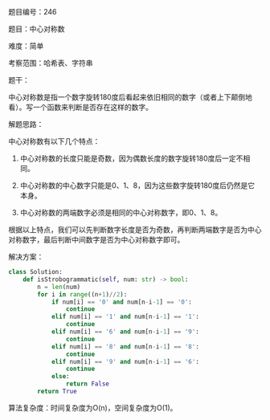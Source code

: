 题目编号：246

题目：中心对称数

难度：简单

考察范围：哈希表、字符串

题干：

中心对称数是指一个数字旋转180度后看起来依旧相同的数字（或者上下颠倒地看）。写一个函数来判断是否存在这样的数字。

解题思路：

中心对称数有以下几个特点：

1. 中心对称数的长度只能是奇数，因为偶数长度的数字旋转180度后一定不相同。

2. 中心对称数的中心数字只能是0、1、8，因为这些数字旋转180度后仍然是它本身。

3. 中心对称数的两端数字必须是相同的中心对称数字，即0、1、8。

根据以上特点，我们可以先判断数字长度是否为奇数，再判断两端数字是否为中心对称数字，最后判断中间数字是否为中心对称数字即可。

解决方案：

```python
class Solution:
    def isStrobogrammatic(self, num: str) -> bool:
        n = len(num)
        for i in range((n+1)//2):
            if num[i] == '0' and num[n-i-1] == '0':
                continue
            elif num[i] == '1' and num[n-i-1] == '1':
                continue
            elif num[i] == '6' and num[n-i-1] == '9':
                continue
            elif num[i] == '8' and num[n-i-1] == '8':
                continue
            elif num[i] == '9' and num[n-i-1] == '6':
                continue
            else:
                return False
        return True
```

算法复杂度：时间复杂度为O(n)，空间复杂度为O(1)。